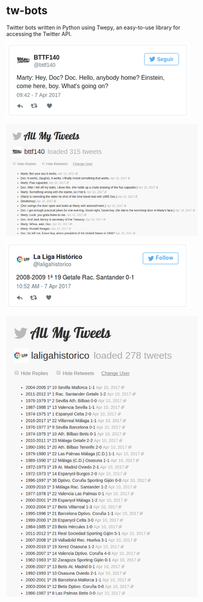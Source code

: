 # tw-bots
Twitter bots written in Python using Twepy, an easy-to-use library for accessing the Twitter API.

![](https://raw.githubusercontent.com/guillermo-maquieira/tw-bots/master/bttf140.png)

![](https://raw.githubusercontent.com/guillermo-maquieira/tw-bots/master/amt_bttf.png)

![](https://raw.githubusercontent.com/guillermo-maquieira/tw-bots/master/laliga.png)

![](https://raw.githubusercontent.com/guillermo-maquieira/tw-bots/master/amt_llh.png)
